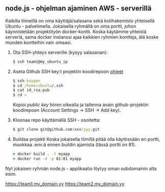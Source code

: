 ## node.js - ohjelman ajaminen AWS - serverillä

Kaikilla tiimeillä on oma käyttäjä/salasana sekä kotihakemisto yhteisellä Ubuntu - palvelimella. Jokaisella ryhmällä on oma portti, johon käynnistetään projektityön docker-kontti. Koska käytämme yhteistä serveriä, sama docker instanssi ajaa kaikkien ryhmien kontteja, älä koske muoden kontteihin vain omaasi.

1. Ota SSH-yhteys serverille (kysyy salasanan):

    ```cmd 
    $ ssh team1@my_ubuntu_ip
    ```

2. Aseta Github SSH key:t projektin koodirepoon [ohjeet](https://www.theserverside.com/blog/Coffee-Talk-Java-News-Stories-and-Opinions/GitHub-SSH-Key-Setup-Config-Ubuntu-Linux)

    ```cmd
    $ ssh-keygen
    $ cd /home/ubuntu/.ssh
    $ cat id_rsa.pub
    $ cd ~
    ```

    Kopioi *public key* hiiren oikealla ja tallenna avain github-projektin koodirepoon (Account Settings -> SSH -> Add key).

3. Kloonaa repo käyttämällä SSH - osoitetta:

    ```cmd
    $ git clone git@github.com:xxx/yyy.git
    ```

4. Buildaa projekti Koska jokaisella tiimillä pitää olla käytössään eri portti, muokkaa .env:ä ennen buildin ajamista (tässä portti on 81).

    ```cmd
    > docker build . -t myapp
    > docker run -d -p 81:81 myapp
    ```

Nyt jokaisen ryhmän node.js - applikaatio löytyy oman subdomainin alta esim.

https://team1.my_domain.yy
https://team2.my_domain.yy

